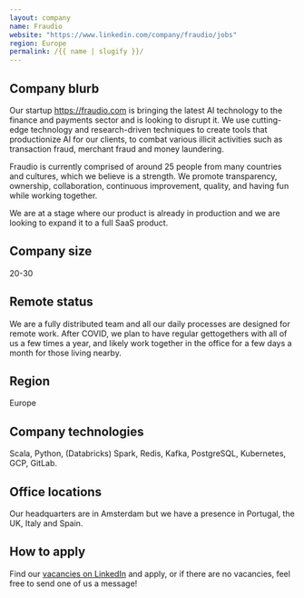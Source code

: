```yaml
---
layout: company
name: Fraudio
website: "https://www.linkedin.com/company/fraudio/jobs"
region: Europe
permalink: /{{ name | slugify }}/
---
```


## Company blurb

Our startup https://fraudio.com is bringing the latest AI technology to the finance and payments sector and is looking to disrupt it. We use cutting-edge technology and research-driven techniques to create tools that productionize AI for our clients, to combat various illicit activities such as transaction fraud, merchant fraud and money laundering.

Fraudio is currently comprised of around 25 people from many countries and cultures, which we believe is a strength. We promote transparency, ownership, collaboration, continuous improvement, quality, and having fun while working together. 

We are at a stage where our product is already in production and we are looking to expand it to a full SaaS product.

## Company size

20-30

## Remote status

We are a fully distributed team and all our daily processes are designed for remote work. After COVID, we plan to have regular gettogethers with all of us a few times a year, and likely work together in the office for a few days a month for those living nearby.

## Region

Europe

## Company technologies

Scala, Python, (Databricks) Spark, Redis, Kafka, PostgreSQL, Kubernetes, GCP, GitLab.

## Office locations

Our headquarters are in Amsterdam but we have a presence in Portugal, the UK, Italy and Spain. 

## How to apply

Find our [vacancies on LinkedIn](https://www.linkedin.com/company/fraudio/jobs/) and apply, or if there are no vacancies, feel free to send one of us a message!